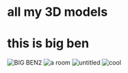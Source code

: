 # all my 3D models
# this is big ben
![BIG BEN2](https://github.com/user-attachments/assets/3d1c4804-483c-4126-a1bb-4a7057a66b58)
![a room](https://github.com/user-attachments/assets/5a45ad2c-8d46-4948-bb7c-def5e30d2a26)
![untitled](https://github.com/user-attachments/assets/8f3b8d9e-19dc-4ae6-b432-8a22dad1a153)
![cool](https://github.com/user-attachments/assets/458528be-ae41-425e-b7df-88099c8580fc)


